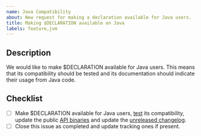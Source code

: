 ```yaml
---
name: Java Compatibility
about: New request for making a declaration available for Java users.
title: Making $DECLARATION available on Java
labels: feature,jvm
---
```


## Description

We would like to make $DECLARATION available for Java users.
This means that its compatibility should be tested and its documentation should indicate their usage from Java code.

<!-- Uncomment this section if your issue depends on another one.
## Dependencies

This issue is blocked by the following ones:
- [ ] #ITEM
-->

## Checklist

- [ ] Make $DECLARATION available for Java users, [test] its compatibility, update the public [API binaries] and update the [unreleased changelog].
- [ ] Close this issue as completed and update tracking ones if present.

[api binaries]: https://github.com/kotools/types/blob/main/CONTRIBUTING.md#checking-the-api-binaries
[test]: https://github.com/kotools/types/blob/main/CONTRIBUTING.md#running-tests
[unreleased changelog]: https://github.com/kotools/types/blob/main/CHANGELOG.md#unreleased
